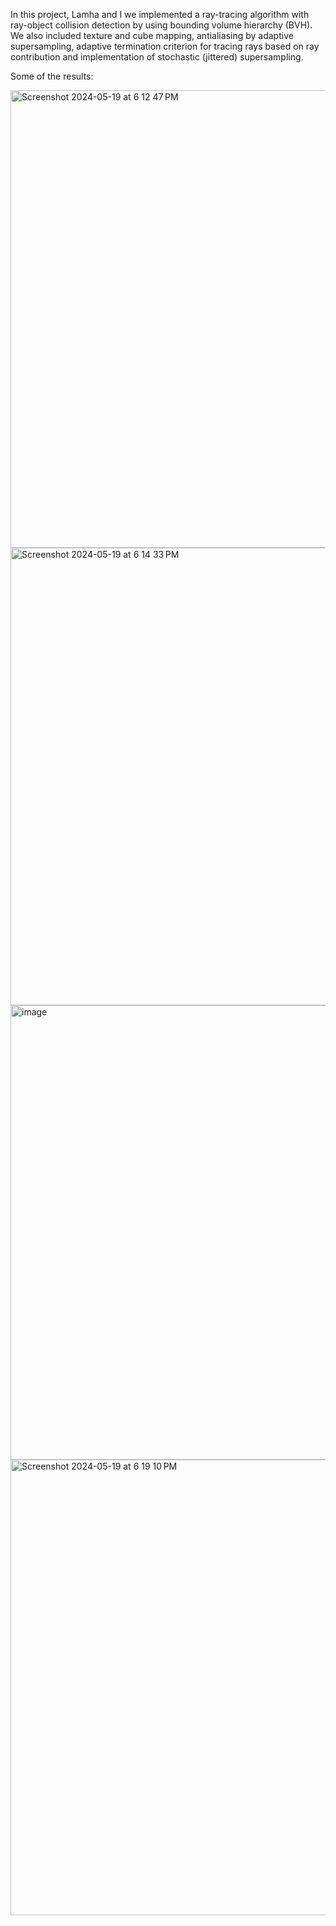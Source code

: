 In this project, Lamha and I we implemented a ray-tracing algorithm with ray-object collision detection by using bounding volume hierarchy (BVH). We also included texture and cube mapping, antialiasing by adaptive supersampling, adaptive termination criterion for tracing rays based on ray contribution and implementation of stochastic (jittered) supersampling.

Some of the results:


<img width="732" alt="Screenshot 2024-05-19 at 6 12 47 PM" src="https://github.com/lamhagoel/GraphicsRayTracing/assets/122843474/c5c8a4f4-737c-4a71-9552-2fa3db768f8f">
<img width="732" alt="Screenshot 2024-05-19 at 6 14 33 PM" src="https://github.com/lamhagoel/GraphicsRayTracing/assets/122843474/8b9a64de-134e-4ad4-8e44-e2a08b8af40e">
<img width="727" alt="image" src="https://github.com/lamhagoel/GraphicsRayTracing/assets/122843474/f82657f4-f067-49e4-8b6c-5ff1df128b3c">
<img width="729" alt="Screenshot 2024-05-19 at 6 19 10 PM" src="https://github.com/lamhagoel/GraphicsRayTracing/assets/122843474/fe5123d0-f2d8-4d84-9cee-37cf83dad858">


